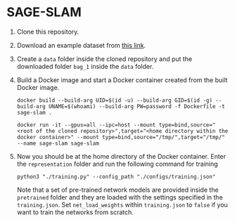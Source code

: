 # SAGE-SLAM


1. Clone this repository.
2. Download an example dataset from [this link](https://drive.google.com/drive/folders/1dYC_-w4HsrmA5ecQ3a_2R0FnJX0Bmc-o?usp=sharing).
3. Create a `data` folder inside the cloned repository and put the downloaded folder `bag_1` inside the `data` folder.
4. Build a Docker image and start a Docker container created from the built Docker image.
    ```
    docker build --build-arg UID=$(id -u) --build-arg GID=$(id -g) --build-arg UNAME=$(whoami) --build-arg PW=password -f Dockerfile -t sage-slam .
    ```

    ```
    docker run -it --gpus=all --ipc=host --mount type=bind,source="<root of the cloned repository>",target="<home directory within the docker container>" --mount type=bind,source="/tmp/",target="/tmp/" --name sage-slam sage-slam
    ```
5. Now you should be at the home directory of the Docker container. Enter the `representation` folder and run the following command for training
    ```
    python3 "./training.py" --config_path "./configs/training.json"
    ```
    Note that a set of pre-trained network models are provided inside the `pretrained` folder and they are loaded with the settings specified in the    `training.json`. Set `net_load_weights` within `training.json` to `false` if you want to train the networks from scratch.


